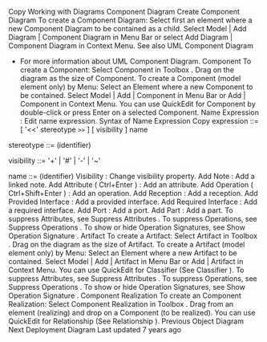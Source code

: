 Copy
Working with Diagrams
Component Diagram
Create Component Diagram
To create a Component Diagram:
Select first an element where a new Component Diagram to be contained as a child.
Select 
Model | Add Diagram | Component Diagram
 in Menu Bar or select 
Add Diagram | Component Diagram
 in Context Menu.
See also
UML Component Diagram
 - For more information about UML Component Diagram.
Component
To create a Component:
Select 
Component
 in 
Toolbox
.
Drag on the diagram as the size of Component.
To create a Component (model element only) by Menu:
Select an Element where a new Component to be contained.
Select 
Model | Add | Component
 in Menu Bar or 
Add | Component
 in Context Menu.
You can use 
QuickEdit
 for Component by double-click or press 
Enter
 on a selected Component.
Name Expression
 : Edit name expression.
Syntax of Name Expression
Copy
expression ::= [ '<<' stereotype `>>` ] [ visibility ] name


stereotype ::= (identifier)


visibility ::= '+' | '#' | '-' | '~'


name ::= (identifier)
Visibility
 : Change visibility property.
Add Note
 : Add a linked note.
Add Attribute
 (
Ctrl+Enter
) : Add an attribute.
Add Operation
 (
Ctrl+Shift+Enter
) : Add an operation.
Add Reception
 : Add a reception.
Add Provided Interface
 : Add a provided interface.
Add Required Interface
 : Add a required interface.
Add Port
 : Add a port.
Add Part
 : Add a part.
To suppress Attributes, see 
Suppress Attributes
.
To suppress Operations, see 
Suppress Operations
.
To show or hide Operation Signatures, see 
Show Operation Signature
.
Artifact
To create a Artifact:
Select 
Artifact
 in 
Toolbox
.
Drag on the diagram as the size of Artifact.
To create a Artifact (model element only) by Menu:
Select an Element where a new Artifact to be contained.
Select 
Model | Add | Artifact
 in Menu Bar or 
Add | Artifact
 in Context Menu.
You can use 
QuickEdit
 for Classifier (See 
Classifier
).
To suppress Attributes, see 
Suppress Attributes
.
To suppress Operations, see 
Suppress Operations
.
To show or hide Operation Signatures, see 
Show Operation Signature
.
Component Realization
To create an Component Realization:
Select 
Component Realization
 in 
Toolbox
.
Drag from an element (realizing) and drop on a Component (to be realized).
You can use 
QuickEdit
 for Relationship (See 
Relationship
).
Previous
Object Diagram
Next
Deployment Diagram
Last updated 
7 years ago